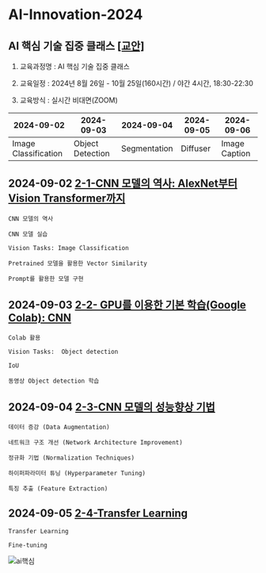# AI-Innovation-2024
## AI 핵심 기술 집중 클래스 [[교안]](https://docs.google.com/document/d/1mrVh8Az1XITXfFIho2IWXSCRRXDgcKfig7ZuBJgNS_0/edit?usp=sharing)


1. 교육과정명 : AI 핵심 기술 집중 클래스


2. 교육일정 : 2024년 8월 26일 - 10월 25일(160시간) / 야간 4시간, 18:30-22:30


3. 교육방식 : 실시간 비대면(ZOOM)

|     2024-09-02       |     2024-09-03    | 2024-09-04   | 2024-09-05 | 2024-09-06    |
|----------------------|-------------------|--------------|------------|---------------|
| Image Classification | Object Detection  | Segmentation | Diffuser   | Image Caption |




## 2024-09-02 [2-1-CNN 모델의 역사: AlexNet부터 Vision Transformer까지](https://docs.google.com/document/d/1d_3xAuQMDdNr9NguGFOPeAh-lcuxLo2twii_9Mc7LKs/edit?usp=sharing)

    CNN 모델의 역사

    CNN 모델 실습

    Vision Tasks: Image Classification
    
    Pretrained 모델을 활용한 Vector Similarity

    Prompt를 활용한 모델 구현
    


## 2024-09-03 [2-2- GPU를 이용한 기본 학습(Google Colab): CNN](https://docs.google.com/document/d/1gOL4e7Vru_yi3gtCRwGt8CJB2ehx0UZxfnKJc35xWuE/edit?usp=sharing)

    Colab 활용

    Vision Tasks:  Object detection

    IoU

    동영상 Object detection 학습

    
## 2024-09-04 [2-3-CNN 모델의 성능향상 기법](https://docs.google.com/document/d/1-YrPccbqQxoX2phM0Isvzek4FNS_ovlXKSWxImV7hTY/edit?usp=sharing)

    데이터 증강 (Data Augmentation)

    네트워크 구조 개선 (Network Architecture Improvement)

    정규화 기법 (Normalization Techniques)

    하이퍼파라미터 튜닝 (Hyperparameter Tuning)

    특징 추출 (Feature Extraction)


## 2024-09-05 [2-4-Transfer Learning](https://docs.google.com/document/d/1if3jATXuf7DvxxusUd-ICk36ZQcVJCGgSy1KeWXuh0c/edit?usp=sharing)

    Transfer Learning

    Fine-tuning


![ai핵심](https://github.com/user-attachments/assets/d71a9e3b-aafa-40ac-9c12-acc48e813164)
